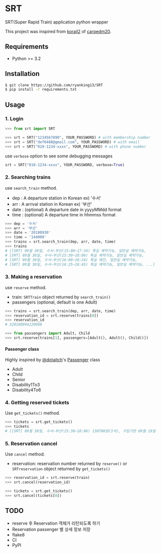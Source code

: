 # SRT

SRT(Super Rapid Train) application python wrapper

This project was inspired from [korail2](https://github.com/carpedm20/korail2) of [carpedm20](https://github.com/carpedm20).

## Requirements

- Python >= 3.2

## Installation

```sh
$ git clone https://github.com/ryanking13/SRT
$ pip install -r requirements.txt
```

## Usage

### 1. Login

```python
>>> from srt import SRT

>>> srt = SRT("1234567890", YOUR_PASSWORD) # with membership number
>>> srt = SRT("def6488@gmail.com", YOUR_PASSWORD) # with email
>>> srt = SRT("010-1234-xxxx", YOUR_PASSWORD) # with phone number
```

use `verbose` option to see some debugging messages

```python
srt = SRT("010-1234-xxxx", YOUR_PASSWORD, verbose=True)
```

### 2. Searching trains

use `search_train` method.

- dep : A departure station in Korean ex) '수서'
- arr : A arrival station in Korean ex) '부산'
- date : (optional) A departure date in yyyyMMdd format
- time : (optional) A departure time in hhmmss format

```python
>>> dep = '수서'
>>> arr = '부산'
>>> date = '20180930'
>>> time = '144000'
>>> trains = srt.search_train(dep, arr, date, time)
>>> trains
# [[SRT] 09월 30일, 수서~부산(15:00~17:34) 특실 예약가능, 일반실 예약가능,
# [SRT] 09월 30일, 수서~부산(15:30~18:06) 특실 예약가능, 일반실 예약가능,
# [SRT] 09월 30일, 수서~부산(16:00~18:24) 특실 매진, 일반실 예약가능,
# [SRT] 09월 30일, 수서~부산(16:25~18:45) 특실 예약가능, 일반실 예약가능, ...]
```

### 3. Making a reservation

use `reserve` method.

- train: `SRTTrain` object returned by `search_train()`
- passengers (optional, default is one Adult)
```python
>>> trains = srt.search_train(dep, arr, date, time)
>>> reservation_id = srt.reserve(trains[0])
>>> reservation_id
# 320180994220098

>>> from passengers import Adult, Child
>>> srt.reserve(trains[1], passengers=[Adult(), Adult(), Child()])
```

#### Passenger class

Highly inspired by [@dotaitch](https://github.com/dotaitch)'s [Passenger](https://github.com/dotaitch/SRTpy/blob/master/SRTpy/srt.py#L221) class

- Adult
- Child
- Senior
- Disability1To3
- Disability4To6

### 4. Getting reserved tickets

Use `get_tickets()` method.

```python
>>> tickets = srt.get_tickets()
>>> tickets
# [[SRT] 09월 30일, 수서~부산(15:30~18:06) 130700원(3석), 구입기한 09월 19일 19:11]
```

### 5. Reservation cancel

Use `cancel` method.

- reservation: reservation number returned by `reserve()` or `SRTreservation` object returned by `get_tickets()`

```python
>>> reservation_id = srt.reserve(train)
>>> srt.cancel(reservation_id)

>>> tickets = srt.get_tickets()
>>> srt.cancel(tickets[0])
```

## TODO

- reserve 후 Reservation 객체가 리턴되도록 하기
- Reservation passenger 별 상세 정보 저장
- flake8
- CI
- PyPI
